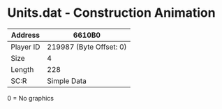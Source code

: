
#  Units.dat - Construction Animation
Address   | 6610B0
----------|-------------
Player ID | 219987 (Byte Offset: 0)
Size 	  | 4
Length 	  | 228
SC:R      | Simple Data

0 = No graphics

